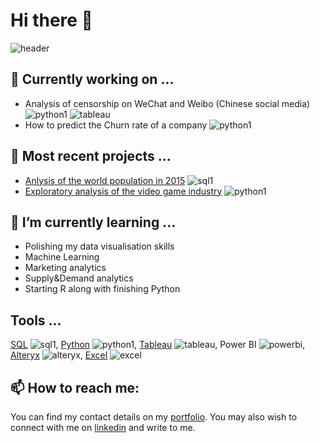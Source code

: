 # Hi there 👋

![header](https://loicchamplong.com/wp-content/uploads/2020/09/githead.png)

## 🚧 Currently working on ... 

- Analysis of censorship on WeChat and Weibo (Chinese social media) ![python1](https://loicchamplong.com/wp-content/uploads/2020/09/python.png) ![tableau](https://loicchamplong.com/wp-content/uploads/2020/09/Tableau-software-logo-e1502871850906-2.png)
- How to predict the Churn rate of a company ![python1](https://loicchamplong.com/wp-content/uploads/2020/09/python.png) 

## 🔭 Most recent projects ...

- [Anlysis of the world population in 2015](https://github.com/LoicChamplong/Data-Analysis-SQL/tree/master/Analysis_of_the_2015_World_population) ![sql1](https://loicchamplong.com/wp-content/uploads/2020/09/SQL.png)
- [Exploratory analysis of the video game industry](https://github.com/LoicChamplong/Data-Analysis-Python/tree/master/Exploratory%20analysis%20of%20the%20video%20game%20industry) ![python1](https://loicchamplong.com/wp-content/uploads/2020/09/python.png)

## 🌱 I’m currently learning ...

- Polishing my data visualisation skills
- Machine Learning 
- Marketing analytics 
- Supply&Demand analytics 
- Starting R along with finishing Python 

## Tools ...

[SQL](https://github.com/LoicChamplong/Data-Analysis-SQL) ![sql1](https://loicchamplong.com/wp-content/uploads/2020/09/SQL.png),
[Python](https://github.com/LoicChamplong/Data-Analysis-Python) ![python1](https://loicchamplong.com/wp-content/uploads/2020/09/python.png),
[Tableau](https://loicchamplong.com/data-visualization) ![tableau](https://loicchamplong.com/wp-content/uploads/2020/09/Tableau-software-logo-e1502871850906-2.png),
Power BI ![powerbi](https://loicchamplong.com/wp-content/uploads/2020/09/powerbi.png),
[Alteryx](https://github.com/LoicChamplong/Predictive-Analytics-For-Business/tree/master/Alteryx) ![alteryx](https://loicchamplong.com/wp-content/uploads/2020/09/alteryx.png),
[Excel](https://github.com/LoicChamplong/Buiness-Analytics) ![excel](https://loicchamplong.com/wp-content/uploads/2020/09/2000px-Microsoft_Excel_Logo.svg_.png)

## 📫 How to reach me:

You can find my contact details on my [portfolio](https://loicchamplong.com). You may also wish to connect with me on [linkedin](https://www.linkedin.com/in/loicchamplong/?locale=en_US) and write to me.
